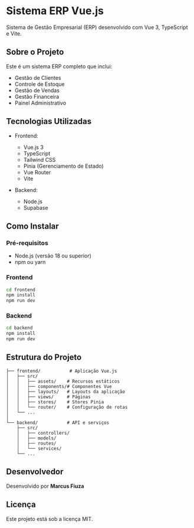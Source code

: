# Sistema ERP Vue.js

Sistema de Gestão Empresarial (ERP) desenvolvido com Vue 3, TypeScript e Vite.

## Sobre o Projeto

Este é um sistema ERP completo que inclui:
- Gestão de Clientes
- Controle de Estoque
- Gestão de Vendas
- Gestão Financeira
- Painel Administrativo

## Tecnologias Utilizadas

- Frontend:
  - Vue.js 3
  - TypeScript
  - Tailwind CSS
  - Pinia (Gerenciamento de Estado)
  - Vue Router
  - Vite

- Backend:
  - Node.js
  - Supabase

## Como Instalar

### Pré-requisitos
- Node.js (versão 18 ou superior)
- npm ou yarn

### Frontend
```bash
cd frontend
npm install
npm run dev
```

### Backend
```bash
cd backend
npm install
npm run dev
```

## Estrutura do Projeto

```
├── frontend/           # Aplicação Vue.js
│   ├── src/
│   │   ├── assets/    # Recursos estáticos
│   │   ├── components/# Componentes Vue
│   │   ├── layouts/   # Layouts da aplicação
│   │   ├── views/     # Páginas
│   │   ├── stores/    # Stores Pinia
│   │   └── router/    # Configuração de rotas
│   └── ...
│
└── backend/           # API e serviços
    ├── src/
    │   ├── controllers/
    │   ├── models/
    │   ├── routes/
    │   └── services/
    └── ...
```

## Desenvolvedor

Desenvolvido por **Marcus Fiuza**

## Licença

Este projeto está sob a licença MIT.